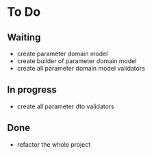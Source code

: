 # To Do

## Waiting
- create parameter domain model
- create builder of parameter domain model
- create all parameter domain model validators

## In progress
- create all parameter dto validators

## Done
- refactor the whole project
